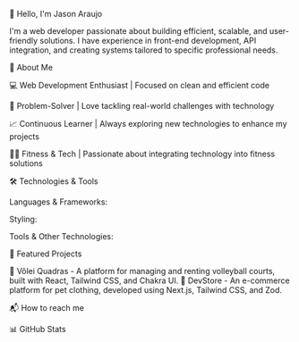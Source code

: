 👋 Hello, I'm Jason Araujo

I'm a web developer passionate about building efficient, scalable, and user-friendly solutions. I have experience in front-end development, API integration, and creating systems tailored to specific professional needs.

🚀 About Me

💻 Web Development Enthusiast | Focused on clean and efficient code

🎯 Problem-Solver | Love tackling real-world challenges with technology

📈 Continuous Learner | Always exploring new technologies to enhance my projects

🏋️‍♂️ Fitness & Tech | Passionate about integrating technology into fitness solutions

🛠️ Technologies & Tools

Languages & Frameworks:





Styling:



Tools & Other Technologies:





🌟 Featured Projects

🔹 Vôlei Quadras - A platform for managing and renting volleyball courts, built with React, Tailwind CSS, and Chakra UI.
🔹 DevStore - An e-commerce platform for pet clothing, developed using Next.js, Tailwind CSS, and Zod.

📬 How to reach me



📊 GitHub Stats





